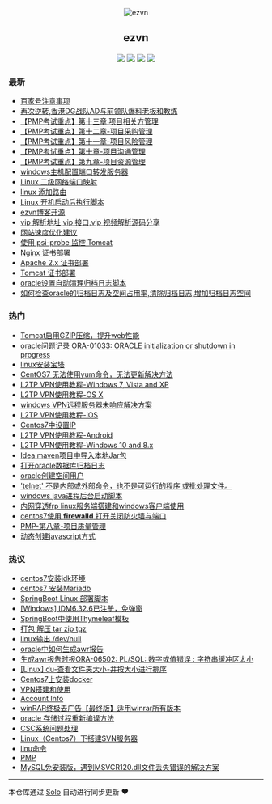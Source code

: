 <p align="center"><img alt="ezvn" src="https://ws2.sinaimg.cn/large/ab71ac88ly1g2a4umdxvnj205k05kt8t.jpg"></p><h2 align="center">
ezvn
</h2>

<h4 align="center"><p id="ezvn"></p></h4>
<p align="center"><a title="ezvn" target="_blank" href="https://github.com/wanwenjie1993/solo-blog"><img src="https://img.shields.io/github/last-commit/wanwenjie1993/solo-blog.svg?style=flat-square"></a>
<a title="GitHub repo size in bytes" target="_blank" href="https://github/wanwenjie1993/solo-blog"><img src="https://img.shields.io/github/repo-size/wanwenjie1993/solo-blog.svg?style=flat-square"></a>
<a title="Solo Version" target="_blank" href="https://github.com/b3log/solo/releases"><img src="https://img.shields.io/badge/solo-3.6.0-f1e05a.svg?style=flat-square"></a>
<a title="Hits" target="_blank" href="https://github.com/b3log/hits"><img src="https://hits.b3log.org/wanwenjie1993/solo-blog.svg"></a></p>

### 最新

* [百家号注意事项](https://ezvn.cn/articles/2019/04/27/1556372279313.html)
* [再次逆转,香港DG战队AD与前领队爆料老板和教练](https://ezvn.cn/articles/2019/04/25/1556199674302.html)
* [【PMP考试重点】第十三章 项目相关方管理](https://ezvn.cn/articles/2019/04/24/1556086481458.html)
* [【PMP考试重点】第十二章-项目采购管理](https://ezvn.cn/articles/2019/04/24/1556086405456.html)
* [【PMP考试重点】第十一章-项目风险管理](https://ezvn.cn/articles/2019/04/24/1556086264892.html)
* [【PMP考试重点】第十章-项目沟通管理](https://ezvn.cn/articles/2019/04/24/1556086093073.html)
* [【PMP考试重点】第九章-项目资源管理](https://ezvn.cn/articles/2019/04/24/1556085918890.html)
* [windows主机配置端口转发服务器](https://ezvn.cn/articles/2019/04/22/1555914413721.html)
* [Linux 二级网络端口映射](https://ezvn.cn/articles/2019/04/22/1555913414965.html)
* [linux 添加路由](https://ezvn.cn/articles/2019/04/22/1555911891640.html)
* [Linux 开机启动后执行脚本](https://ezvn.cn/articles/2019/04/22/1555911163939.html)
* [ezvn博客开源](https://ezvn.cn/ezvn)
* [vip 解析地址,vip 接口,vip 视频解析源码分享](https://ezvn.cn/vip)
* [网站速度优化建议](https://ezvn.cn/articles/2019/04/18/1555550808428.html)
* [使用 psi-probe 监控 Tomcat](https://ezvn.cn/articles/2019/04/17/1555489637739.html)
* [Nginx 证书部署](https://ezvn.cn/articles/2019/04/17/1555477634334.html)
* [Apache 2.x 证书部署](https://ezvn.cn/articles/2019/04/17/1555477595007.html)
* [Tomcat 证书部署](https://ezvn.cn/articles/2019/04/17/1555477402081.html)
* [oracle设置自动清理归档日志脚本](https://ezvn.cn/articles/2019/04/15/1555298218441.html)
* [如何检查oracle的归档日志及空间占用率,清除归档日志,增加归档日志空间](https://ezvn.cn/articles/2019/04/15/1555293960068.html)

### 热门

* [Tomcat启用GZIP压缩，提升web性能](https://ezvn.cn/articles/2019/04/11/1554966243567.html)
* [oracle问题记录 ORA-01033: ORACLE initialization or shutdown in progress](https://ezvn.cn/articles/2019/04/10/1554865374383.html)
* [linux安装宝塔](https://ezvn.cn/articles/2019/04/10/1554879076893.html)
* [CentOS7 无法使用yum命令，无法更新解决方法](https://ezvn.cn/articles/2019/04/10/1554876590985.html)
* [L2TP VPN使用教程-Windows 7, Vista and XP](https://ezvn.cn/articles/2019/04/09/1554796887918.html)
* [L2TP VPN使用教程-OS X](https://ezvn.cn/articles/2019/04/09/1554796941838.html)
* [windows VPN远程服务器未响应解决方案](https://ezvn.cn/articles/2019/04/09/1554797384649.html)
* [L2TP VPN使用教程-iOS](https://ezvn.cn/articles/2019/04/09/1554797028023.html)
* [Centos7中设置IP](https://ezvn.cn/articles/2019/04/10/1554873977434.html)
* [L2TP VPN使用教程-Android](https://ezvn.cn/articles/2019/04/09/1554796984839.html)
* [L2TP VPN使用教程-Windows 10 and 8.x](https://ezvn.cn/articles/2019/04/09/1554796845360.html)
* [Idea maven项目中导入本地Jar包](https://ezvn.cn/articles/2019/04/09/1554792932000.html)
* [打开oracle数据库归档日志](https://ezvn.cn/articles/2019/04/09/1554786904167.html)
* [oracle创建空间用户](https://ezvn.cn/articles/2019/04/09/1554786818282.html)
* ['telnet' 不是内部或外部命令，也不是可运行的程序 或批处理文件。](https://ezvn.cn/articles/2019/04/09/1554790108080.html)
* [windows java进程后台启动脚本](https://ezvn.cn/articles/2019/04/09/1554786668810.html)
* [内网穿透frp linux服务端搭建和windows客户端使用](https://ezvn.cn/articles/2019/03/24/1553440714576.html)
* [centos7使用 <b>firewalld</b> 打开关闭防火墙与端口](https://ezvn.cn/articles/2019/03/24/1553437262508.html)
* [PMP-第八章-项目质量管理](https://ezvn.cn/articles/2019/04/08/1554710630464.html)
* [动态创建javascript方式](https://ezvn.cn/articles/2019/03/24/1553401999674.html)

### 热议

* [centos7安装jdk环境](https://ezvn.cn/articles/2019/03/24/1553402195297.html)
* [centos7 安装Mariadb](https://ezvn.cn/articles/2019/03/24/1553439777058.html)
* [SpringBoot Linux 部署脚本](https://ezvn.cn/articles/2019/03/24/1553440423522.html)
* [[Windows] IDM6.32.6已注册，免弹窗](https://ezvn.cn/articles/2019/03/24/1553441104779.html)
* [SpringBoot中使用Thymeleaf模板](https://ezvn.cn/articles/2019/03/24/1553441287274.html)
* [打包 解压 tar zip tgz](https://ezvn.cn/articles/2019/03/25/1553478317487.html)
* [linux输出 /dev/null](https://ezvn.cn/articles/2019/03/25/1553484592317.html)
* [oracle中如何生成awr报告](https://ezvn.cn/articles/2019/03/25/1553501400910.html)
* [生成awr报告时报ORA-06502: PL/SQL: 数字或值错误 : 字符串缓冲区太小](https://ezvn.cn/articles/2019/03/25/1553502975079.html)
* [[Linux] du-查看文件夹大小-并按大小进行排序](https://ezvn.cn/articles/2019/03/26/1553566000514.html)
* [Centos7上安装docker](https://ezvn.cn/articles/2019/03/26/1553576290546.html)
* [VPN搭建和使用](https://ezvn.cn/articles/2019/03/26/1553578523423.html)
* [Account Info](https://ezvn.cn/password)
* [winRAR终极去广告【最终版】适用winrar所有版本 ](https://ezvn.cn/articles/2019/03/26/1553610400920.html)
* [oracle 存储过程重新编译方法](https://ezvn.cn/articles/2019/03/27/1553653857401.html)
* [CSC系统问题处理](https://ezvn.cn/csc)
* [Linux（Centos7）下搭建SVN服务器](https://ezvn.cn/articles/2019/03/28/1553753125671.html)
* [linu命令](https://ezvn.cn/articles/2019/03/28/1553762241292.html)
* [PMP](https://ezvn.cn/articles/2019/03/28/1553774438790.html)
* [MySQL免安装版，遇到MSVCR120.dll文件丢失错误的解决方案](https://ezvn.cn/articles/2019/03/30/1553941174223.html)

---

本仓库通过 [Solo](https://github.com/b3log/solo) 自动进行同步更新 ❤️ 